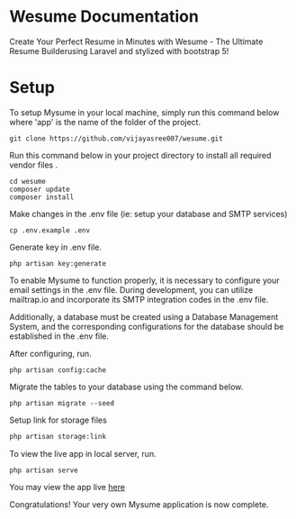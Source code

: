 # Wesume Documentation

Create Your Perfect Resume in Minutes with Wesume - The Ultimate Resume Builderusing Laravel and stylized with bootstrap 5!

# Setup

To setup Mysume in your local machine, simply run this command below where 'app' is the name of the folder of the project.

```shell
git clone https://github.com/vijayasree007/wesume.git
```

Run this command below in your project directory to install all required vendor files .

```shell
cd wesume
composer update
composer install
```

Make changes in the .env file (ie: setup your database and SMTP services)

```shell
cp .env.example .env
```

Generate key in .env file.

```shell
php artisan key:generate
```

To enable Mysume to function properly, it is necessary to configure your email settings in the .env file. During development, you can utilize mailtrap.io and incorporate its SMTP integration codes in the .env file.

Additionally, a database must be created using a Database Management System, and the corresponding configurations for the database should be established in the .env file.

After configuring, run.

```shell
php artisan config:cache
```

Migrate the tables to your database using the command below.

```shell
php artisan migrate --seed
```

Setup link for storage files

```markdown
php artisan storage:link
```

To view the live app in local server, run.

```shell
php artisan serve
```

You may view the app live [here]()

Congratulations! Your very own Mysume application is now complete.